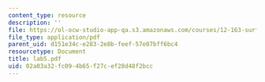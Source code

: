 ```yaml
---
content_type: resource
description: ''
file: https://ol-ocw-studio-app-qa.s3.amazonaws.com/courses/12-163-surface-processes-and-landscape-evolution-fall-2004/02a03a32fc094b65f27cef28d48f2bcc_lab5.pdf
file_type: application/pdf
parent_uid: d151e34c-e283-2e8b-feef-57e07bff6bc4
resourcetype: Document
title: lab5.pdf
uid: 02a03a32-fc09-4b65-f27c-ef28d48f2bcc
---
```

